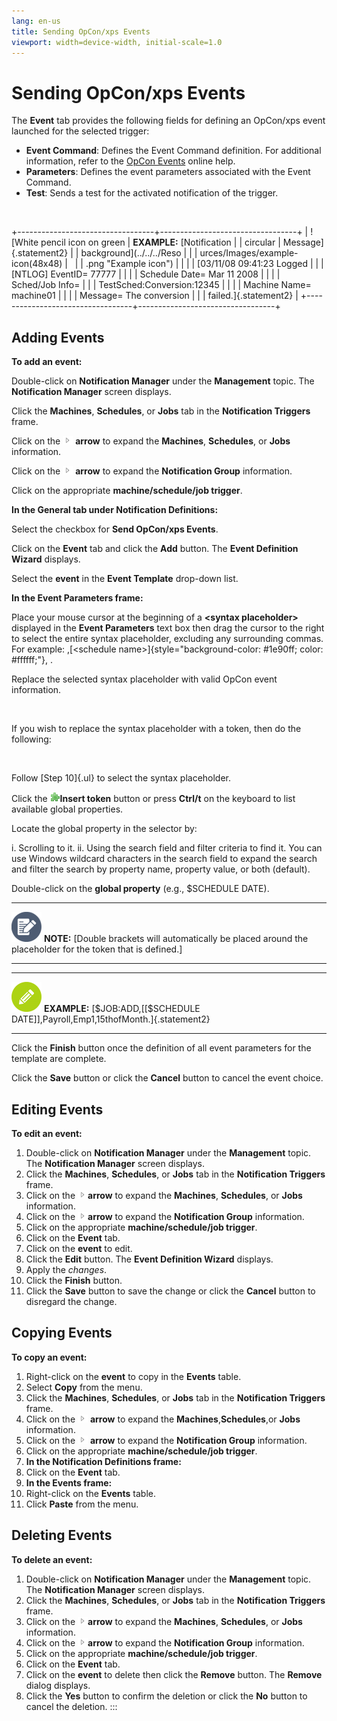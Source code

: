 ```yaml
---
lang: en-us
title: Sending OpCon/xps Events
viewport: width=device-width, initial-scale=1.0
---
```


#  Sending OpCon/xps Events

The **Event** tab provides the following fields for defining an
OpCon/xps event launched for the selected trigger:

-   **Event Command**: Defines the Event Command definition. For
    additional information, refer to the [OpCon     Events](../../OpCon-Events/Overview.md) online help.
-   **Parameters**: Defines the event parameters associated with the
    Event Command.
-   **Test**: Sends a test for the activated notification of the
    trigger.

 

+----------------------------------+----------------------------------+
| ![White pencil icon on green     | **EXAMPLE:** [Notification       | | circular                         | Message]{.statement2}            |
| background](../../../Reso        |                                  |
| urces/Images/example-icon(48x48) |                                  |
| .png "Example icon") |                                  |
|                                  | [03/11/08 09:41:23 Logged        | |                                  | \[NTLOG\] EventID= 77777 \|      |
|                                  | Schedule Date= Mar 11 2008 \|    |
|                                  | Sched/Job Info=                  |
|                                  | TestSched:Conversion:12345 \|    |
|                                  | Machine Name= machine01 \|       |
|                                  | Message= The conversion          |
|                                  | failed.]{.statement2}            |
+----------------------------------+----------------------------------+

## Adding Events

**To add an event:**

Double-click on **Notification Manager** under the **Management** topic.
The **Notification Manager** screen displays.

Click the **Machines**, **Schedules**, or **Jobs** tab in the
**Notification Triggers** frame.

Click on the ![](../../../Resources/Images/EM/EMarrowtoexpand.png)
**arrow** to expand the **Machines**, **Schedules**, or **Jobs**
information.

Click on the ![](../../../Resources/Images/EM/EMarrowtoexpand.png)
**arrow** to expand the **Notification Group** information.

Click on the appropriate **machine/schedule/job trigger**.

**In the General tab under Notification Definitions:**

Select the checkbox for **Send OpCon/xps Events**.

Click on the **Event** tab and click the **Add** button. The **Event
Definition Wizard** displays.

Select the **event** in the **Event Template** drop-down list.

**In the Event Parameters frame:**

Place your mouse cursor at the beginning of a **\<syntax placeholder\>**
displayed in the **Event Parameters** text box then drag the cursor to
the right to select the entire syntax placeholder, excluding any
surrounding commas. For example: ,[\<schedule name\>]{style="background-color: #1e90ff; color: #ffffff;"}, .

Replace the selected syntax placeholder with valid
OpCon event information.

 

If you wish to replace the syntax placeholder with a token, then do the
following:

 

Follow [Step 10]{.ul} to select the syntax placeholder.

Click the ![Insert Token buton](../../../Resources/Images/EM/EMinserttoken.png "Insert Token button")**Insert
token** button or press **Ctrl/t** on the keyboard to list available
global properties.

Locate the global property in the selector by:

i.  Scrolling to it.
ii. Using the search field and filter criteria to find it. You can use
    Windows wildcard characters in the search field to expand the search
    and filter the search by property name, property value, or both
    (default).

Double-click on the **global property** (e.g., \$SCHEDULE DATE).

  -------------------------------------------------------------------------------------------------------------------------------- ----------------------------------------------------------------------------------------------------------------------------
  ![White pencil/paper icon on gray circular background](../../../Resources/Images/note-icon(48x48).png "Note icon")   **NOTE:** [Double brackets will automatically be placed around the placeholder for the token that is defined.]
  -------------------------------------------------------------------------------------------------------------------------------- ----------------------------------------------------------------------------------------------------------------------------

  --------------------------------------------------------------------------------------------------------------------------------- -----------------------------------------------------------------------------------------
  ![White pencil icon on green circular background](../../../Resources/Images/example-icon(48x48).png "Example icon")   **EXAMPLE:** [\$JOB:ADD,\[\[\$SCHEDULE DATE\]\],Payroll,Emp1,15thofMonth.]{.statement2}
  --------------------------------------------------------------------------------------------------------------------------------- -----------------------------------------------------------------------------------------

Click the **Finish** button once the definition of all event parameters
for the template are complete.

Click the **Save** button or click the **Cancel** button to cancel the
event choice.

## Editing Events

**To edit an event:**

1.  Double-click on **Notification Manager** under the **Management**
    topic. The **Notification Manager** screen displays.
2.  Click the **Machines**, **Schedules**, or **Jobs** tab in the
    **Notification Triggers** frame.
3.  Click on the
    ![](../../../Resources/Images/EM/EMarrowtoexpand.png)**arrow** to
    expand the **Machines**, **Schedules**, or **Jobs** information.
4.  Click on the
    ![](../../../Resources/Images/EM/EMarrowtoexpand.png)**arrow** to
    expand the **Notification Group** information.
5.  Click on the appropriate **machine/schedule/job trigger**.
6.  Click on the **Event** tab.
7.  Click on the **event** to edit.
8.  CIick the **Edit** button. The **Event Definition Wizard** displays.
9.  Apply the *changes*.
10. Click the **Finish** button.
11. Click the **Save** button to save the change or click the **Cancel**
    button to disregard the change.

## Copying Events

**To copy an event:**

1.  Right-click on the **event** to copy in the **Events** table.
2.  Select **Copy** from the menu.
3.  Click the **Machines**, **Schedules**, or **Jobs** tab in the
    **Notification Triggers** frame.
4.  Click on the ![](../../../Resources/Images/EM/EMarrowtoexpand.png)
    **arrow** to expand the **Machines**,**Schedules**,or **Jobs**
    information.
5.  Click on the ![](../../../Resources/Images/EM/EMarrowtoexpand.png)
    **arrow** to expand the **Notification Group** information.
6.  Click on the appropriate **machine/schedule/job trigger**.
7.  **In the Notification Definitions frame:**
8.  Click on the **Event** tab.
9.  **In the Events frame:**
10. Right-click on the **Events** table.
11. Click **Paste** from the menu.

## Deleting Events

**To delete an event:**

1.  Double-click on **Notification Manager** under the **Management**
    topic. The **Notification Manager** screen displays.
2.  Click the **Machines**, **Schedules**, or **Jobs** tab in the
    **Notification Triggers** frame.
3.  Click on the
    ![](../../../Resources/Images/EM/EMarrowtoexpand.png)**arrow** to
    expand the **Machines**, **Schedules**, or **Jobs** information.
4.  Click on the
    ![](../../../Resources/Images/EM/EMarrowtoexpand.png)**arrow** to
    expand the **Notification Group** information.
5.  Click on the appropriate **machine/schedule/job trigger**.
6.  Click on the **Event** tab.
7.  Click on the **event** to delete then click the **Remove** button.
    The **Remove** dialog displays.
8.  Click the **Yes** button to confirm the deletion or click the **No**
    button to cancel the deletion.
:::

 

